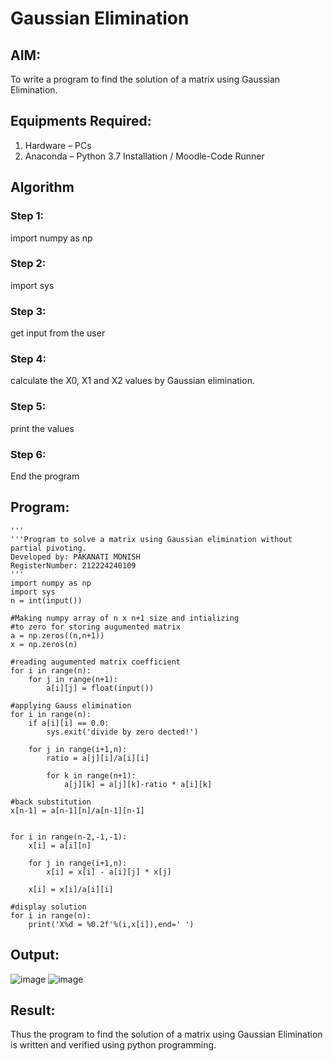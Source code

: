 # Gaussian Elimination

## AIM:
To write a program to find the solution of a matrix using Gaussian Elimination.

## Equipments Required:
1. Hardware – PCs
2. Anaconda – Python 3.7 Installation / Moodle-Code Runner

## Algorithm
### Step 1:
import numpy as np
### Step 2:
import sys
### Step 3:
get input from the user
### Step 4:
calculate the X0, X1 and X2 values by Gaussian elimination.
### Step 5:
print the values
### Step 6:
End the program
## Program:
```
'''
'''Program to solve a matrix using Gaussian elimination without partial pivoting.
Developed by: PAKANATI MONISH
RegisterNumber: 212224240109
'''
import numpy as np
import sys
n = int(input())

#Making numpy array of n x n+1 size and intializing
#to zero for storing augumented matrix
a = np.zeros((n,n+1))
x = np.zeros(n)

#reading augumented matrix coefficient
for i in range(n):
    for j in range(n+1):
        a[i][j] = float(input())

#applying Gauss elimination 
for i in range(n):
    if a[i][i] == 0.0:
        sys.exit('divide by zero dected!')
        
    for j in range(i+1,n):
        ratio = a[j][i]/a[i][i]
        
        for k in range(n+1):
            a[j][k] = a[j][k]-ratio * a[i][k]
            
#back substitution
x[n-1] = a[n-1][n]/a[n-1][n-1]


for i in range(n-2,-1,-1):
    x[i] = a[i][n]
    
    for j in range(i+1,n):
        x[i] = x[i] - a[i][j] * x[j]
        
    x[i] = x[i]/a[i][i]
    
#display solution
for i in range(n):
    print('X%d = %0.2f'%(i,x[i]),end=' ')

```
## Output:
![image](https://github.com/user-attachments/assets/623c921b-0e95-4dfc-83f6-3feeeaa0acbd)
![image](https://github.com/user-attachments/assets/baaf2858-e606-4ada-a239-5246a9c409e9)


## Result:
Thus the program to find the solution of a matrix using Gaussian Elimination is written and verified using python programming.

